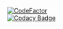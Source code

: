 [![CodeFactor](https://www.codefactor.io/repository/github/experimentsbyfilefighter/gimleux-refactoring_task/badge)](https://www.codefactor.io/repository/github/experimentsbyfilefighter/gimleux-refactoring_task)  
[![Codacy Badge](https://app.codacy.com/project/badge/Grade/b895a57205664554b2231e64a7343b90)](https://www.codacy.com/gh/ExperimentsByFileFighter/Gimleux-Refactoring_Task/dashboard?utm_source=github.com&amp;utm_medium=referral&amp;utm_content=ExperimentsByFileFighter/Gimleux-Refactoring_Task&amp;utm_campaign=Badge_Grade)
